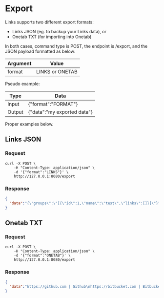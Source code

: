 # Export

Links supports two different export formats:
- Links JSON (eg. to backup your Links data), or
- Onetab TXT (for importing into Onetab)

In both cases, command type is POST, the endpoint is /export, and the JSON payload formatted as below:

| Argument | Value                                       |
|----------|---------------------------------------------|
| format   | LINKS or ONETAB                             |

Pseudo example:

| Type   | Data                        |
|--------|-----------------------------|
| Input  | {"format":"FORMAT"}         |
| Output | {"data":"my exported data"} |

Proper examples below.

## Links JSON

### Request

```cURL
curl -X POST \
    -H "Content-Type: application/json" \
    -d '{"format":"LINKS"}' \
    http://127.0.0.1:8080/export
```

### Response

```JSON
{
  "data":"{\"groups\":\"[{\"id\":1,\"name\":\"test\",\"links\":[]}]\"}"
}
```

## Onetab TXT

### Request

```cURL
curl -X POST \
    -H "Content-Type: application/json" \
    -d '{"format":"ONETAB"}' \
    http://127.0.0.1:8080/export
```

### Response

```JSON
{
  "data":"https://github.com | Github\nhttps://bitbucket.com | Bitbucket\n\nhttps://lemmy.world | Lemmy"
}
```
